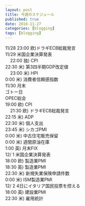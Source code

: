 ```yaml
---
layout: post
title: 今週のスケジュール
published: true
date: 2016-11-27
categories: [blogging]
tags: [blogging]
---
```

11/28 23:00 欧)ドラギECB総裁発言  
11/29 米国企業決算発表  
      22:00 独) CPI  
      22:30 米) 第3四半期GDP改定値  
      23:00 米) HPI  
       0:00 米) 消費者信頼感指数  
11/30 月末  
      ゴトー日  
      OPEC総会  
      19:00 欧) CPI  
      21:30 欧) ドラギECB総裁発言  
      22:15 米) ADP  
      22:30 米) 個人支出  
      23:45 米) シカゴPMI  
       0:00 米) 中古住宅販売保留  
       0:00 米) 週間原油在庫  
       1:00 英) 月末FIX  
12/ 1 米国企業決算発表  
      18:00 欧) 製造業PMI  
      18:30 英) 製造業PMI  
      22:30 米) 新規失業保険申請件数  
       0:00 米) ISM製造業PMI  
12/ 2 4日にイタリア国民投票を控える  
      18:00 英) 建設業PMI  
      22:30 米) 雇用統計  
      
